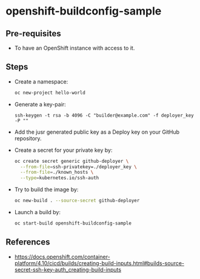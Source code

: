 # openshift-buildconfig-sample


## Pre-requisites

- To have an OpenShift instance with access to it.


## Steps

- Create a namespace:

  ```sh
  oc new-project hello-world
  ```

- Generate a key-pair:

  ```ssh
  ssh-keygen -t rsa -b 4096 -C "builder@example.com" -f deployer_key -P ""
  ```

- Add the jusr generated public key as a Deploy key on your GitHub repository.

- Create a secret for your private key by:

  ```sh
  oc create secret generic github-deployer \
    --from-file=ssh-privatekey=./deployer_key \
    --from-file=./known_hosts \
    --type=kubernetes.io/ssh-auth
  ```

- Try to build the image by:

  ```sh
  oc new-build . --source-secret github-deployer
  ```

- Launch a build by:

  ```sh
  oc start-build openshift-buildconfig-sample 
  ```

## References

- https://docs.openshift.com/container-platform/4.10/cicd/builds/creating-build-inputs.html#builds-source-secret-ssh-key-auth_creating-build-inputs

